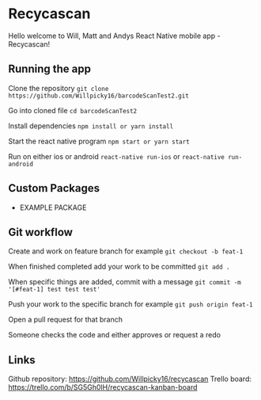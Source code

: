 # Recycascan

Hello welcome to Will, Matt and Andys React Native mobile app - Recycascan!

## Running the app

Clone the repository `git clone https://github.com/Willpicky16/barcodeScanTest2.git`

Go into cloned file `cd barcodeScanTest2`

Install dependencies `npm install or yarn install`

Start the react native program `npm start or yarn start`

Run on either ios or android `react-native run-ios` or `react-native run-android`

## Custom Packages

- EXAMPLE PACKAGE

## Git workflow

Create and work on feature branch for example `git checkout -b feat-1`

When finished completed add your work to be committed `git add .`

When specific things are added, commit with a message `git commit -m '[#feat-1] test test test'`

Push your work to the specific branch for example `git push origin feat-1`

Open a pull request for that branch

Someone checks the code and either approves or request a redo

## Links

Github repository: https://github.com/Willpicky16/recycascan
Trello board: https://trello.com/b/SG5Gh0lH/recycascan-kanban-board
